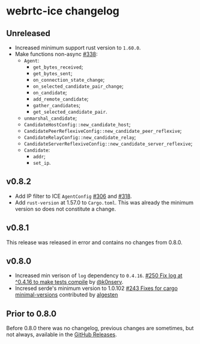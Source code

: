 # webrtc-ice changelog

## Unreleased

* Increased minimum support rust version to `1.60.0`.
* Make functions non-async [#338](https://github.com/webrtc-rs/webrtc/pull/338):
    - `Agent`:
        - `get_bytes_received`;
        - `get_bytes_sent`;
        - `on_connection_state_change`;
        - `on_selected_candidate_pair_change`;
        - `on_candidate`;
        - `add_remote_candidate`;
        - `gather_candidates`;
        - `get_selected_candidate_pair`.
    - `unmarshal_candidate`;
    - `CandidateHostConfig::new_candidate_host`;
    - `CandidatePeerReflexiveConfig::new_candidate_peer_reflexive`;
    - `CandidateRelayConfig::new_candidate_relay`;
    - `CandidateServerReflexiveConfig::new_candidate_server_reflexive`;
    - `Candidate`:  
        - `addr`;
        - `set_ip`.

## v0.8.2

* Add IP filter to ICE `AgentConfig` [#306](https://github.com/webrtc-rs/webrtc/pull/306) and [#318](https://github.com/webrtc-rs/webrtc/pull/318).
* Add `rust-version` at 1.57.0 to `Cargo.toml`. This was already the minimum version so does not constitute a change.

## v0.8.1

This release was released in error and contains no changes from 0.8.0.

## v0.8.0

* Increased min verison of `log` dependency to `0.4.16`. [#250 Fix log at ^0.4.16 to make tests compile](https://github.com/webrtc-rs/webrtc/pull/250) by [@k0nserv](https://github.com/k0nserv).
* Incresed serde's minimum version to 1.0.102 [#243 Fixes for cargo minimal-versions](https://github.com/webrtc-rs/webrtc/pull/243) contributed by [algesten](https://github.com/algesten)


## Prior to 0.8.0

Before 0.8.0 there was no changelog, previous changes are sometimes, but not always, available in the [GitHub Releases](https://github.com/webrtc-rs/ice/releases).


